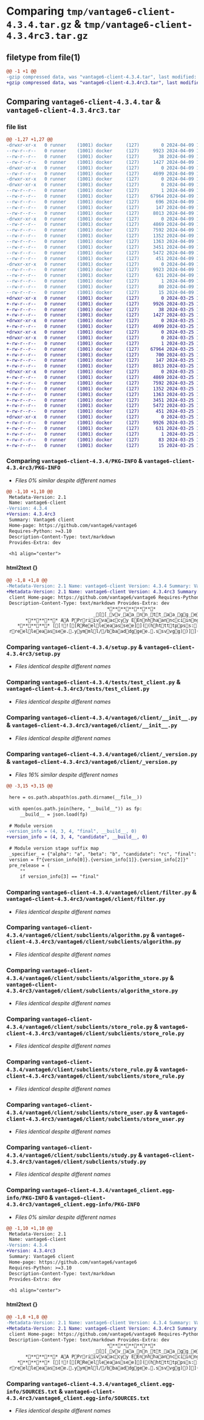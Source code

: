 # Comparing `tmp/vantage6-client-4.3.4.tar.gz` & `tmp/vantage6-client-4.3.4rc3.tar.gz`

## filetype from file(1)

```diff
@@ -1 +1 @@
-gzip compressed data, was "vantage6-client-4.3.4.tar", last modified: Tue Apr  9 11:09:13 2024, max compression
+gzip compressed data, was "vantage6-client-4.3.4rc3.tar", last modified: Mon Mar 25 11:01:59 2024, max compression
```

## Comparing `vantage6-client-4.3.4.tar` & `vantage6-client-4.3.4rc3.tar`

### file list

```diff
@@ -1,27 +1,27 @@
-drwxr-xr-x   0 runner    (1001) docker     (127)        0 2024-04-09 11:09:13.961175 vantage6-client-4.3.4/
--rw-r--r--   0 runner    (1001) docker     (127)     9923 2024-04-09 11:09:13.961175 vantage6-client-4.3.4/PKG-INFO
--rw-r--r--   0 runner    (1001) docker     (127)       38 2024-04-09 11:09:13.961175 vantage6-client-4.3.4/setup.cfg
--rw-r--r--   0 runner    (1001) docker     (127)     1427 2024-04-09 11:09:01.000000 vantage6-client-4.3.4/setup.py
-drwxr-xr-x   0 runner    (1001) docker     (127)        0 2024-04-09 11:09:13.957175 vantage6-client-4.3.4/tests/
--rw-r--r--   0 runner    (1001) docker     (127)     4699 2024-04-09 11:09:01.000000 vantage6-client-4.3.4/tests/test_client.py
-drwxr-xr-x   0 runner    (1001) docker     (127)        0 2024-04-09 11:09:13.957175 vantage6-client-4.3.4/vantage6/
-drwxr-xr-x   0 runner    (1001) docker     (127)        0 2024-04-09 11:09:13.957175 vantage6-client-4.3.4/vantage6/client/
--rw-r--r--   0 runner    (1001) docker     (127)        1 2024-04-09 11:09:01.000000 vantage6-client-4.3.4/vantage6/client/__build__
--rw-r--r--   0 runner    (1001) docker     (127)    67964 2024-04-09 11:09:01.000000 vantage6-client-4.3.4/vantage6/client/__init__.py
--rw-r--r--   0 runner    (1001) docker     (127)      696 2024-04-09 11:09:01.000000 vantage6-client-4.3.4/vantage6/client/_version.py
--rw-r--r--   0 runner    (1001) docker     (127)      147 2024-04-09 11:09:01.000000 vantage6-client-4.3.4/vantage6/client/exceptions.py
--rw-r--r--   0 runner    (1001) docker     (127)     8013 2024-04-09 11:09:01.000000 vantage6-client-4.3.4/vantage6/client/filter.py
-drwxr-xr-x   0 runner    (1001) docker     (127)        0 2024-04-09 11:09:13.961175 vantage6-client-4.3.4/vantage6/client/subclients/
--rw-r--r--   0 runner    (1001) docker     (127)     4869 2024-04-09 11:09:01.000000 vantage6-client-4.3.4/vantage6/client/subclients/algorithm.py
--rw-r--r--   0 runner    (1001) docker     (127)     7592 2024-04-09 11:09:01.000000 vantage6-client-4.3.4/vantage6/client/subclients/algorithm_store.py
--rw-r--r--   0 runner    (1001) docker     (127)     1352 2024-04-09 11:09:01.000000 vantage6-client-4.3.4/vantage6/client/subclients/store_role.py
--rw-r--r--   0 runner    (1001) docker     (127)     1363 2024-04-09 11:09:01.000000 vantage6-client-4.3.4/vantage6/client/subclients/store_rule.py
--rw-r--r--   0 runner    (1001) docker     (127)     3451 2024-04-09 11:09:01.000000 vantage6-client-4.3.4/vantage6/client/subclients/store_user.py
--rw-r--r--   0 runner    (1001) docker     (127)     5472 2024-04-09 11:09:01.000000 vantage6-client-4.3.4/vantage6/client/subclients/study.py
--rw-r--r--   0 runner    (1001) docker     (127)      451 2024-04-09 11:09:01.000000 vantage6-client-4.3.4/vantage6/client/utils.py
-drwxr-xr-x   0 runner    (1001) docker     (127)        0 2024-04-09 11:09:13.961175 vantage6-client-4.3.4/vantage6_client.egg-info/
--rw-r--r--   0 runner    (1001) docker     (127)     9923 2024-04-09 11:09:13.000000 vantage6-client-4.3.4/vantage6_client.egg-info/PKG-INFO
--rw-r--r--   0 runner    (1001) docker     (127)      631 2024-04-09 11:09:13.000000 vantage6-client-4.3.4/vantage6_client.egg-info/SOURCES.txt
--rw-r--r--   0 runner    (1001) docker     (127)        1 2024-04-09 11:09:13.000000 vantage6-client-4.3.4/vantage6_client.egg-info/dependency_links.txt
--rw-r--r--   0 runner    (1001) docker     (127)       80 2024-04-09 11:09:13.000000 vantage6-client-4.3.4/vantage6_client.egg-info/requires.txt
--rw-r--r--   0 runner    (1001) docker     (127)       15 2024-04-09 11:09:13.000000 vantage6-client-4.3.4/vantage6_client.egg-info/top_level.txt
+drwxr-xr-x   0 runner    (1001) docker     (127)        0 2024-03-25 11:01:59.419182 vantage6-client-4.3.4rc3/
+-rw-r--r--   0 runner    (1001) docker     (127)     9926 2024-03-25 11:01:59.419182 vantage6-client-4.3.4rc3/PKG-INFO
+-rw-r--r--   0 runner    (1001) docker     (127)       38 2024-03-25 11:01:59.419182 vantage6-client-4.3.4rc3/setup.cfg
+-rw-r--r--   0 runner    (1001) docker     (127)     1427 2024-03-25 11:01:46.000000 vantage6-client-4.3.4rc3/setup.py
+drwxr-xr-x   0 runner    (1001) docker     (127)        0 2024-03-25 11:01:59.419182 vantage6-client-4.3.4rc3/tests/
+-rw-r--r--   0 runner    (1001) docker     (127)     4699 2024-03-25 11:01:46.000000 vantage6-client-4.3.4rc3/tests/test_client.py
+drwxr-xr-x   0 runner    (1001) docker     (127)        0 2024-03-25 11:01:59.415182 vantage6-client-4.3.4rc3/vantage6/
+drwxr-xr-x   0 runner    (1001) docker     (127)        0 2024-03-25 11:01:59.419182 vantage6-client-4.3.4rc3/vantage6/client/
+-rw-r--r--   0 runner    (1001) docker     (127)        1 2024-03-25 11:01:46.000000 vantage6-client-4.3.4rc3/vantage6/client/__build__
+-rw-r--r--   0 runner    (1001) docker     (127)    67964 2024-03-25 11:01:46.000000 vantage6-client-4.3.4rc3/vantage6/client/__init__.py
+-rw-r--r--   0 runner    (1001) docker     (127)      700 2024-03-25 11:01:46.000000 vantage6-client-4.3.4rc3/vantage6/client/_version.py
+-rw-r--r--   0 runner    (1001) docker     (127)      147 2024-03-25 11:01:46.000000 vantage6-client-4.3.4rc3/vantage6/client/exceptions.py
+-rw-r--r--   0 runner    (1001) docker     (127)     8013 2024-03-25 11:01:46.000000 vantage6-client-4.3.4rc3/vantage6/client/filter.py
+drwxr-xr-x   0 runner    (1001) docker     (127)        0 2024-03-25 11:01:59.419182 vantage6-client-4.3.4rc3/vantage6/client/subclients/
+-rw-r--r--   0 runner    (1001) docker     (127)     4869 2024-03-25 11:01:46.000000 vantage6-client-4.3.4rc3/vantage6/client/subclients/algorithm.py
+-rw-r--r--   0 runner    (1001) docker     (127)     7592 2024-03-25 11:01:46.000000 vantage6-client-4.3.4rc3/vantage6/client/subclients/algorithm_store.py
+-rw-r--r--   0 runner    (1001) docker     (127)     1352 2024-03-25 11:01:46.000000 vantage6-client-4.3.4rc3/vantage6/client/subclients/store_role.py
+-rw-r--r--   0 runner    (1001) docker     (127)     1363 2024-03-25 11:01:46.000000 vantage6-client-4.3.4rc3/vantage6/client/subclients/store_rule.py
+-rw-r--r--   0 runner    (1001) docker     (127)     3451 2024-03-25 11:01:46.000000 vantage6-client-4.3.4rc3/vantage6/client/subclients/store_user.py
+-rw-r--r--   0 runner    (1001) docker     (127)     5472 2024-03-25 11:01:46.000000 vantage6-client-4.3.4rc3/vantage6/client/subclients/study.py
+-rw-r--r--   0 runner    (1001) docker     (127)      451 2024-03-25 11:01:46.000000 vantage6-client-4.3.4rc3/vantage6/client/utils.py
+drwxr-xr-x   0 runner    (1001) docker     (127)        0 2024-03-25 11:01:59.419182 vantage6-client-4.3.4rc3/vantage6_client.egg-info/
+-rw-r--r--   0 runner    (1001) docker     (127)     9926 2024-03-25 11:01:59.000000 vantage6-client-4.3.4rc3/vantage6_client.egg-info/PKG-INFO
+-rw-r--r--   0 runner    (1001) docker     (127)      631 2024-03-25 11:01:59.000000 vantage6-client-4.3.4rc3/vantage6_client.egg-info/SOURCES.txt
+-rw-r--r--   0 runner    (1001) docker     (127)        1 2024-03-25 11:01:59.000000 vantage6-client-4.3.4rc3/vantage6_client.egg-info/dependency_links.txt
+-rw-r--r--   0 runner    (1001) docker     (127)       83 2024-03-25 11:01:59.000000 vantage6-client-4.3.4rc3/vantage6_client.egg-info/requires.txt
+-rw-r--r--   0 runner    (1001) docker     (127)       15 2024-03-25 11:01:59.000000 vantage6-client-4.3.4rc3/vantage6_client.egg-info/top_level.txt
```

### Comparing `vantage6-client-4.3.4/PKG-INFO` & `vantage6-client-4.3.4rc3/PKG-INFO`

 * *Files 0% similar despite different names*

```diff
@@ -1,10 +1,10 @@
 Metadata-Version: 2.1
 Name: vantage6-client
-Version: 4.3.4
+Version: 4.3.4rc3
 Summary: Vantage6 client
 Home-page: https://github.com/vantage6/vantage6
 Requires-Python: >=3.10
 Description-Content-Type: text/markdown
 Provides-Extra: dev
 
 <h1 align="center">
```

#### html2text {}

```diff
@@ -1,8 +1,8 @@
-Metadata-Version: 2.1 Name: vantage6-client Version: 4.3.4 Summary: Vantage6
+Metadata-Version: 2.1 Name: vantage6-client Version: 4.3.4rc3 Summary: Vantage6
 client Home-page: https://github.com/vantage6/vantage6 Requires-Python: >=3.10
 Description-Content-Type: text/markdown Provides-Extra: dev
                                     ************
                                _[[_vv_aa_nn_tt_aa_gg_ee_66_]] ************
       ******** AA PPrriivvaaccyy EEnnhhaanncciinngg TTeecchhnnoollooggyy ((PPEETT)) OOppeerraattiioonnss ppllaattffoorrmm ********
    ******** [[!![[RReelleeaassee]]((hhttttppss::////ggiitthhuubb..ccoomm//vvaannttaaggee66//vvaannttaaggee66//aaccttiioonnss//wwoorrkkfflloowwss//
 rreelleeaassee..yymmll//bbaaddggee..ssvvgg))]]((hhttttppss::////ggiitthhuubb..ccoomm//vvaannttaaggee66//vvaannttaaggee66//aaccttiioonnss//wwoorrkkfflloowwss//
```

### Comparing `vantage6-client-4.3.4/setup.py` & `vantage6-client-4.3.4rc3/setup.py`

 * *Files identical despite different names*

### Comparing `vantage6-client-4.3.4/tests/test_client.py` & `vantage6-client-4.3.4rc3/tests/test_client.py`

 * *Files identical despite different names*

### Comparing `vantage6-client-4.3.4/vantage6/client/__init__.py` & `vantage6-client-4.3.4rc3/vantage6/client/__init__.py`

 * *Files identical despite different names*

### Comparing `vantage6-client-4.3.4/vantage6/client/_version.py` & `vantage6-client-4.3.4rc3/vantage6/client/_version.py`

 * *Files 16% similar despite different names*

```diff
@@ -3,15 +3,15 @@
 
 here = os.path.abspath(os.path.dirname(__file__))
 
 with open(os.path.join(here, "__build__")) as fp:
     __build__ = json.load(fp)
 
 # Module version
-version_info = (4, 3, 4, "final", __build__, 0)
+version_info = (4, 3, 4, "candidate", __build__, 0)
 
 # Module version stage suffix map
 _specifier_ = {"alpha": "a", "beta": "b", "candidate": "rc", "final": ""}
 version = f"{version_info[0]}.{version_info[1]}.{version_info[2]}"
 pre_release = (
     ""
     if version_info[3] == "final"
```

### Comparing `vantage6-client-4.3.4/vantage6/client/filter.py` & `vantage6-client-4.3.4rc3/vantage6/client/filter.py`

 * *Files identical despite different names*

### Comparing `vantage6-client-4.3.4/vantage6/client/subclients/algorithm.py` & `vantage6-client-4.3.4rc3/vantage6/client/subclients/algorithm.py`

 * *Files identical despite different names*

### Comparing `vantage6-client-4.3.4/vantage6/client/subclients/algorithm_store.py` & `vantage6-client-4.3.4rc3/vantage6/client/subclients/algorithm_store.py`

 * *Files identical despite different names*

### Comparing `vantage6-client-4.3.4/vantage6/client/subclients/store_role.py` & `vantage6-client-4.3.4rc3/vantage6/client/subclients/store_role.py`

 * *Files identical despite different names*

### Comparing `vantage6-client-4.3.4/vantage6/client/subclients/store_rule.py` & `vantage6-client-4.3.4rc3/vantage6/client/subclients/store_rule.py`

 * *Files identical despite different names*

### Comparing `vantage6-client-4.3.4/vantage6/client/subclients/store_user.py` & `vantage6-client-4.3.4rc3/vantage6/client/subclients/store_user.py`

 * *Files identical despite different names*

### Comparing `vantage6-client-4.3.4/vantage6/client/subclients/study.py` & `vantage6-client-4.3.4rc3/vantage6/client/subclients/study.py`

 * *Files identical despite different names*

### Comparing `vantage6-client-4.3.4/vantage6_client.egg-info/PKG-INFO` & `vantage6-client-4.3.4rc3/vantage6_client.egg-info/PKG-INFO`

 * *Files 0% similar despite different names*

```diff
@@ -1,10 +1,10 @@
 Metadata-Version: 2.1
 Name: vantage6-client
-Version: 4.3.4
+Version: 4.3.4rc3
 Summary: Vantage6 client
 Home-page: https://github.com/vantage6/vantage6
 Requires-Python: >=3.10
 Description-Content-Type: text/markdown
 Provides-Extra: dev
 
 <h1 align="center">
```

#### html2text {}

```diff
@@ -1,8 +1,8 @@
-Metadata-Version: 2.1 Name: vantage6-client Version: 4.3.4 Summary: Vantage6
+Metadata-Version: 2.1 Name: vantage6-client Version: 4.3.4rc3 Summary: Vantage6
 client Home-page: https://github.com/vantage6/vantage6 Requires-Python: >=3.10
 Description-Content-Type: text/markdown Provides-Extra: dev
                                     ************
                                _[[_vv_aa_nn_tt_aa_gg_ee_66_]] ************
       ******** AA PPrriivvaaccyy EEnnhhaanncciinngg TTeecchhnnoollooggyy ((PPEETT)) OOppeerraattiioonnss ppllaattffoorrmm ********
    ******** [[!![[RReelleeaassee]]((hhttttppss::////ggiitthhuubb..ccoomm//vvaannttaaggee66//vvaannttaaggee66//aaccttiioonnss//wwoorrkkfflloowwss//
 rreelleeaassee..yymmll//bbaaddggee..ssvvgg))]]((hhttttppss::////ggiitthhuubb..ccoomm//vvaannttaaggee66//vvaannttaaggee66//aaccttiioonnss//wwoorrkkfflloowwss//
```

### Comparing `vantage6-client-4.3.4/vantage6_client.egg-info/SOURCES.txt` & `vantage6-client-4.3.4rc3/vantage6_client.egg-info/SOURCES.txt`

 * *Files identical despite different names*

